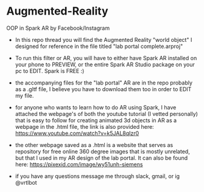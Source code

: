 # Augmented-Reality
OOP in Spark AR by Facebook/Instagram


- In this repo thread you will find the Augmented Reality "world object" I designed for reference in the file titled "lab portal complete.arproj" 

- To run this filter or AR, you will have to either have Spark AR installed on your phone to PREVIEW, or the entire Spark AR Studio package on your pc to EDIT. Spark is FREE :)

- the accompanying files for the "lab portal" AR are in the repo probably as a .gltf file, I believe you have to download them too in order to EDIT my file. 

- for anyone who wants to learn how to do AR using Spark, I have attached the webpage's of both the youtube tutorial (I vetted personally) that is easy to follow for creating animated 3d objects in AR as a webpage in the .html file, the link is also provided here: https://www.youtube.com/watch?v=k5JAL8qIzr0

- the other webpage saved as a .html is a website that serves as repository for free online 360 degree images that is mostly unrelated, but that I used in my AR design of the lab portal. It can also be found here: https://pixexid.com/image/wy51unh-siemens

- if you have any questions message me through slack, gmail, or ig @vrtlbot

